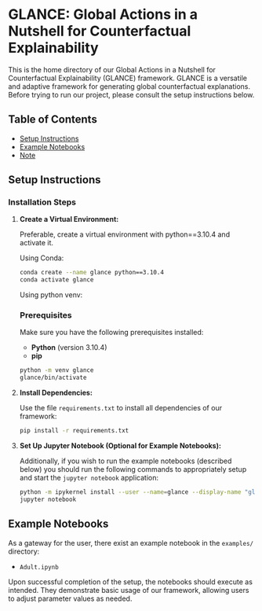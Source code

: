 # GLANCE: Global Actions in a Nutshell for Counterfactual Explainability

This is the home directory of our Global Actions in a Nutshell for Counterfactual Explainability (GLANCE) framework. GLANCE is a versatile and adaptive framework for generating global counterfactual explanations.
Before trying to run our project, please consult the setup instructions below.

## Table of Contents
- [Setup Instructions](#setup-instructions)
- [Example Notebooks](#example-notebooks)
- [Note](#note)
  
## Setup Instructions

### Installation Steps

1. **Create a Virtual Environment:**
   
    Preferable, create a virtual environment with python==3.10.4 and activate it. 

    Using Conda:
    ```bash
    conda create --name glance python==3.10.4
    conda activate glance
    ```

    Using python venv:
    ### Prerequisites
    
    Make sure you have the following prerequisites installed:
    - **Python** (version 3.10.4)
    - **pip**
    ```bash
    python -m venv glance
    glance/bin/activate  
    ```


3. **Install Dependencies:**
   
    Use the file `requirements.txt` to install all dependencies of our framework:

    ```bash
    pip install -r requirements.txt
    ```

4. **Set Up Jupyter Notebook (Optional for Example Notebooks):**
   
    Additionally, if you wish to run the example notebooks (described below) you should run the following commands to appropriately setup and start the `jupyter notebook` application:

    ```bash
    python -m ipykernel install --user --name=glance --display-name "glance env"
    jupyter notebook

    ```

## Example Notebooks

As a gateway for the user, there exist an example notebook in the `examples/` directory:

- `Adult.ipynb`


Upon successful completion of the setup, the notebooks should execute as intended. They demonstrate basic usage of our framework, allowing users to adjust parameter values as needed.

